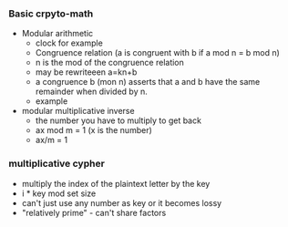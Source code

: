 ### Basic crpyto-math
* Modular arithmetic
  * clock for example
  * Congruence relation (a is congruent with b if a mod n = b mod n)
  * n is the mod of the congruence relation
  * may be rewriteeen a=kn+b
  * a congruence b (mon n) asserts that a and b have the same remainder when divided by n.
  * example
* modular multiplicative inverse
  * the number you have to multiply to get back
  * ax mod m = 1 (x is the number)
  * ax/m = 1
### multiplicative cypher
* multiply the index of the plaintext letter by the key
* i * key mod set size
* can't just use any number as key or it becomes lossy
* "relatively prime" - can't share factors
